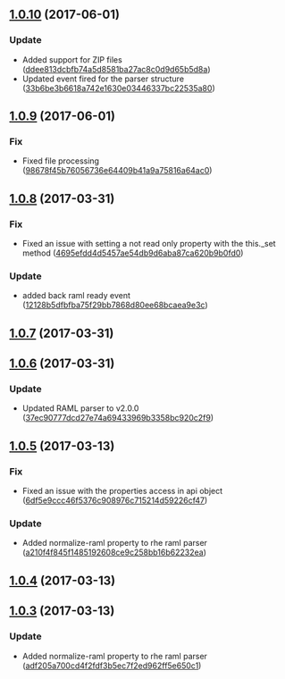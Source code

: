 <a name="1.0.10"></a>
## [1.0.10](https://github.com/advanced-rest-client/raml-docs-helpers/compare/1.0.9...v1.0.10) (2017-06-01)


### Update

* Added support for ZIP files ([ddee813dcbfb74a5d8581ba27ac8c0d9d65b5d8a](https://github.com/advanced-rest-client/raml-docs-helpers/commit/ddee813dcbfb74a5d8581ba27ac8c0d9d65b5d8a))
* Updated event fired for the parser structure ([33b6be3b6618a742e1630e03446337bc22535a80](https://github.com/advanced-rest-client/raml-docs-helpers/commit/33b6be3b6618a742e1630e03446337bc22535a80))



<a name="1.0.9"></a>
## [1.0.9](https://github.com/advanced-rest-client/raml-docs-helpers/compare/1.0.8...v1.0.9) (2017-06-01)


### Fix

* Fixed file processing ([98678f45b76056736e64409b41a9a75816a64ac0](https://github.com/advanced-rest-client/raml-docs-helpers/commit/98678f45b76056736e64409b41a9a75816a64ac0))



<a name="1.0.8"></a>
## [1.0.8](https://github.com/advanced-rest-client/raml-docs-helpers/compare/1.0.6...v1.0.8) (2017-03-31)


### Fix

* Fixed an issue with setting a not read only property with the this._set method ([4695efdd4d5457ae54db9d6aba87ca620b9b0fd0](https://github.com/advanced-rest-client/raml-docs-helpers/commit/4695efdd4d5457ae54db9d6aba87ca620b9b0fd0))

### Update

* added back raml ready event ([12128b5dfbfba75f29bb7868d80ee68bcaea9e3c](https://github.com/advanced-rest-client/raml-docs-helpers/commit/12128b5dfbfba75f29bb7868d80ee68bcaea9e3c))



<a name="1.0.7"></a>
## [1.0.7](https://github.com/advanced-rest-client/raml-docs-helpers/compare/1.0.6...v1.0.7) (2017-03-31)




<a name="1.0.6"></a>
## [1.0.6](https://github.com/advanced-rest-client/raml-docs-helpers/compare/1.0.5...v1.0.6) (2017-03-31)


### Update

* Updated RAML parser to v2.0.0 ([37ec90777dcd27e74a69433969b3358bc920c2f9](https://github.com/advanced-rest-client/raml-docs-helpers/commit/37ec90777dcd27e74a69433969b3358bc920c2f9))



<a name="1.0.5"></a>
## [1.0.5](https://github.com/advanced-rest-client/raml-docs-helpers/compare/1.0.3...v1.0.5) (2017-03-13)


### Fix

* Fixed an issue with the properties access in api object ([6df5e9ccc46f5376c908976c715214d59226cf47](https://github.com/advanced-rest-client/raml-docs-helpers/commit/6df5e9ccc46f5376c908976c715214d59226cf47))

### Update

* Added normalize-raml property to rhe raml parser ([a210f4f845f1485192608ce9c258bb16b62232ea](https://github.com/advanced-rest-client/raml-docs-helpers/commit/a210f4f845f1485192608ce9c258bb16b62232ea))



<a name="1.0.4"></a>
## [1.0.4](https://github.com/advanced-rest-client/raml-docs-helpers/compare/1.0.3...v1.0.4) (2017-03-13)




<a name="1.0.3"></a>
## [1.0.3](https://github.com/advanced-rest-client/raml-docs-helpers/compare/1.0.2...v1.0.3) (2017-03-13)


### Update

* Added normalize-raml property to rhe raml parser ([adf205a700cd4f2fdf3b5ec7f2ed962ff5e650c1](https://github.com/advanced-rest-client/raml-docs-helpers/commit/adf205a700cd4f2fdf3b5ec7f2ed962ff5e650c1))



